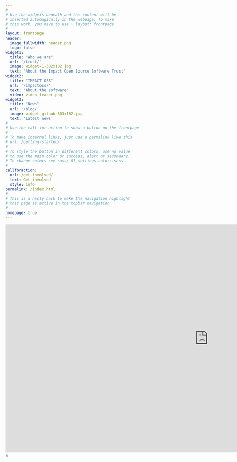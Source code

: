 ```yaml
---
#
# Use the widgets beneath and the content will be
# inserted automagically in the webpage. To make
# this work, you have to use › layout: frontpage
#
layout: frontpage
header:
  image_fullwidth: header.png
  logo: false
widget1:
  title: "Who we are"
  url: '/trust/'
  image: widget-1-302x182.jpg
  text: 'About the Impact Open Source Software Trust'
widget2:
  title: "IMPACT OSS"
  url: '/impactoss/'  
  text: 'About the software'
  video: video_teaser.png
widget3:
  title: "News"
  url: '/blog/'
  image: widget-github-303x182.jpg
  text: 'Latest news'
#
# Use the call for action to show a button on the frontpage
#
# To make internal links, just use a permalink like this
# url: /getting-started/
#
# To style the button in different colors, use no value
# to use the main color or success, alert or secondary.
# To change colors see sass/_01_settings_colors.scss
#
callforaction:
  url: /get-involved/
  text: Get involved
  style: info
permalink: /index.html
#
# This is a nasty hack to make the navigation highlight
# this page as active in the topbar navigation
#
homepage: true
---
```


<div id="videoModal" class="reveal-modal large" data-reveal="">
  <div class="flex-video widescreen vimeo" style="display: block;">
    <iframe width="1280" height="720" src="https://player.vimeo.com/video/262605219" frameborder="0" allowfullscreen></iframe>
  </div>
  <a class="close-reveal-modal">&#215;</a>
</div>
